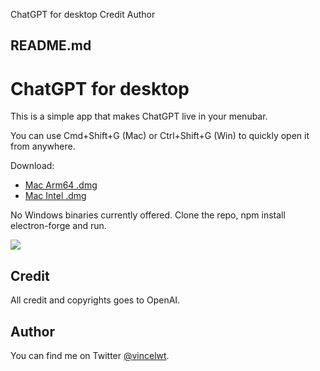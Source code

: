 ChatGPT for desktop Credit Author

##  README.md

# ChatGPT for desktop

This is a simple app that makes ChatGPT live in your menubar.

You can use Cmd+Shift+G (Mac) or Ctrl+Shift+G (Win) to quickly open it from anywhere.

Download:

  * [Mac Arm64 .dmg](https://github.com/vincelwt/chatgpt-mac/releases/download/v0.0.5/ChatGPT-0.0.5-arm64.dmg)
  * [Mac Intel .dmg](https://github.com/vincelwt/chatgpt-mac/releases/download/v0.0.5/ChatGPT-0.0.5-x64.dmg)



No Windows binaries currently offered. Clone the repo, npm install electron-forge and run.

[![](/vincelwt/chatgpt-mac/raw/main/images/screenshot.jpeg)](/vincelwt/chatgpt-mac/blob/main/images/screenshot.jpeg)

## Credit

All credit and copyrights goes to OpenAI.

## Author

You can find me on Twitter [@vincelwt](https://twitter.com/vincelwt).

